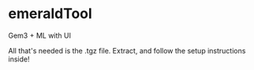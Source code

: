 # emeraldTool
Gem3 + ML with UI


All that's needed is the .tgz file. Extract, and follow the setup instructions inside!
